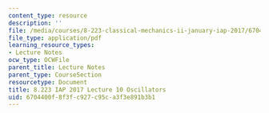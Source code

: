 ```yaml
---
content_type: resource
description: ''
file: /media/courses/8-223-classical-mechanics-ii-january-iap-2017/6704400f8f3fc927c95ca3f3e891b3b1_MIT8_223IAP17_Lec10.pdf
file_type: application/pdf
learning_resource_types:
- Lecture Notes
ocw_type: OCWFile
parent_title: Lecture Notes
parent_type: CourseSection
resourcetype: Document
title: 8.223 IAP 2017 Lecture 10 Oscillators
uid: 6704400f-8f3f-c927-c95c-a3f3e891b3b1
---
```

